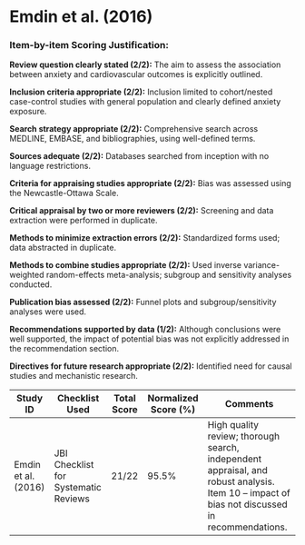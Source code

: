 # Emdin et al. (2016)

### Item-by-item Scoring Justification:

**Review question clearly stated (2/2):** The aim to assess the association between anxiety and cardiovascular outcomes is explicitly outlined.

**Inclusion criteria appropriate (2/2):** Inclusion limited to cohort/nested case-control studies with general population and clearly defined anxiety exposure.

**Search strategy appropriate (2/2):** Comprehensive search across MEDLINE, EMBASE, and bibliographies, using well-defined terms.

**Sources adequate (2/2):** Databases searched from inception with no language restrictions.

**Criteria for appraising studies appropriate (2/2):** Bias was assessed using the Newcastle-Ottawa Scale.

**Critical appraisal by two or more reviewers (2/2):** Screening and data extraction were performed in duplicate.

**Methods to minimize extraction errors (2/2):** Standardized forms used; data abstracted in duplicate.

**Methods to combine studies appropriate (2/2):** Used inverse variance-weighted random-effects meta-analysis; subgroup and sensitivity analyses conducted.

**Publication bias assessed (2/2):** Funnel plots and subgroup/sensitivity analyses were used.

**Recommendations supported by data (1/2):** Although conclusions were well supported, the impact of potential bias was not explicitly addressed in the recommendation section.

**Directives for future research appropriate (2/2):** Identified need for causal studies and mechanistic research.

| Study ID | Checklist Used | Total Score | Normalized Score (%) | Comments |
| --- | --- | --- | --- | --- |
| Emdin et al. (2016) | JBI Checklist for Systematic Reviews | 21/22 | 95.5% | High quality review; thorough search, independent appraisal, and robust analysis. Item 10 – impact of bias not discussed in recommendations. |

